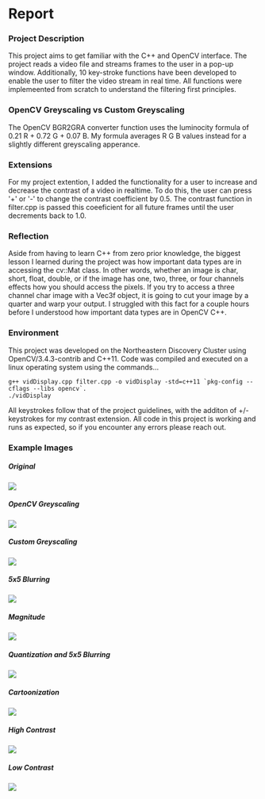 # Report

### Project Description
This project aims to get familiar with the C++ and OpenCV interface. The project reads a video file and streams frames to the user in a pop-up window. Additionally, 10 key-stroke functions have been developed to enable the user to filter the video stream in real time. All functions were implemeented from scratch to understand the filtering first principles. 

### OpenCV Greyscaling vs Custom Greyscaling
The OpenCV BGR2GRA converter function uses the luminocity formula of 0.21 R + 0.72 G + 0.07 B. My formula averages R G B values instead for a slightly different greyscaling apperance.

### Extensions
For my project extention, I added the functionality for a user to increase and decrease the contrast of a video in realtime. To do this, the user can press '+' or '-' to change the contrast coefficient by 0.5. The contrast function in filter.cpp is passed this coeeficient for all future frames until the user decrements back to 1.0. 

### Reflection
Aside from having to learn C++ from zero prior knowledge, the biggest lesson I learned during the project was how important data types are in accessing the cv::Mat class. In other words, whether an image is char, short, float, double, or if the image has one, two, three, or four channels effects how you should access the pixels. If you try to access a three channel char image with a Vec3f object, it is going to cut your image by a quarter and warp your output. I struggled with this fact for a couple hours before I understood how important data types are in OpenCV C++.

### Environment 
This project was developed on the Northeastern Discovery Cluster using OpenCV/3.4.3-contrib and C++11. Code was compiled and executed on a linux operating system using the commands...

```
g++ vidDisplay.cpp filter.cpp -o vidDisplay -std=c++11 `pkg-config --cflags --libs opencv`. 
./vidDisplay
```

All keystrokes follow that of the project guidelines, with the additon of +/- keystrokes for my contrast extension. All code in this project is working and runs as expected, so if you encounter any errors please reach out.

### Example Images
##### Original
![](https://github.com/garrett-partenza-us/computer-vision/blob/main/ex1/photos/Original.png)

##### OpenCV Greyscaling
![](https://github.com/garrett-partenza-us/computer-vision/blob/main/ex1/photos/OpenCVGreyscale.png)

##### Custom Greyscaling
![](https://github.com/garrett-partenza-us/computer-vision/blob/main/ex1/photos/CustomGreyscale.png)

##### 5x5 Blurring 
![](https://github.com/garrett-partenza-us/computer-vision/blob/main/ex1/photos/5x5Blur.png)

##### Magnitude 
![](https://github.com/garrett-partenza-us/computer-vision/blob/main/ex1/photos/Magnitude.png)

##### Quantization and 5x5 Blurring
![](https://github.com/garrett-partenza-us/computer-vision/blob/main/ex1/photos/BlurQuantize.png)

##### Cartoonization
![](https://github.com/garrett-partenza-us/computer-vision/blob/main/ex1/photos/Cartoon.png)

##### High Contrast
![](https://github.com/garrett-partenza-us/computer-vision/blob/main/ex1/photos/HighContrast.png)

##### Low Contrast
![](https://github.com/garrett-partenza-us/computer-vision/blob/main/ex1/photos/LowContrast.png)
